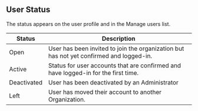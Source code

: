 ## User Status

The status appears on the user profile and in the Manage users list.

| Status | Description |
|---|---|
| Open | User has been invited to join the organization but has not yet confirmed and logged-in. |
| Active | Status for user accounts that are confirmed and have logged-in for the first time. |
| Deactivated | User has been deactivated by an Administrator |
| Left | User has moved their account to another Organization. |
